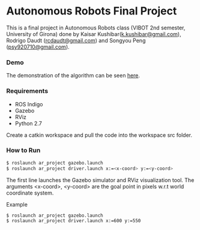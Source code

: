 
# Autonomous Robots Final Project

This is a final project in Autonomous Robots class (VIBOT 2nd semester, University of Girona) done by Kaisar Kushibar(k.kushibar@gmail.com), Rodrigo Daudt (rcdaudt@gmail.com) and Songyou Peng (psy920710@gmail.com). 

### Demo
The demonstration of the algorithm can be seen [here].

### Requirements
* ROS Indigo
* Gazebo
* RViz
* Python 2.7

Create a catkin workspace and pull the code into the workspace src folder.

### How to Run
```sh
$ roslaunch ar_project gazebo.launch
$ roslaunch ar_project driver.launch x:=<x-coord> y:=<y-coord>
```
The first line launches the Gazebo simulator and RViz visualization tool. The arguments \<x-coord\>, \<y-coord\> are the goal point in pixels w.r.t world coordinate system.

Example
```sh
$ roslaunch ar_project gazebo.launch
$ roslaunch ar_project driver.launch x:=600 y:=550
```



 [here]: <https://www.youtube.com/watch?v=5PaKWS52CIM>
